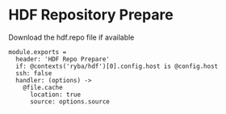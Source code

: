 
# HDF Repository Prepare

Download the hdf.repo file if available

    module.exports = 
      header: 'HDF Repo Prepare'
      if: @contexts('ryba/hdf')[0].config.host is @config.host
      ssh: false
      handler: (options) ->
        @file.cache
          location: true
          source: options.source
